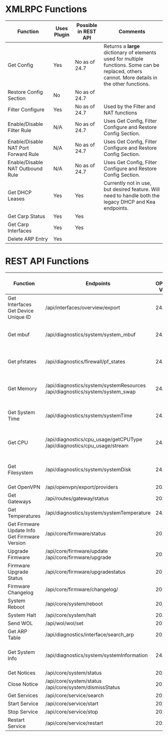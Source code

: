 # XMLRPC Functions

| Function | Uses Plugin | Possible in REST API | Comments |
| ----- | ----- | ----- | ----- |
| Get Config | Yes | No as of 24.7 | Returns a __large__ dictionary of elements used for multiple functions. Some can be replaced, others cannot. More details in the other functions. |
| Restore Config Section | No | No as of 24.7 | |
| Filter Configure | Yes | No as of 24.7 | Used by the Filter and NAT functions |
| Enable/Disable Filter Rule | N/A | No as of 24.7 | Uses Get Config, Filter Configure and Restore Config Section. |
| Enable/Disable NAT Port Forward Rule | N/A | No as of 24.7 | Uses Get Config, Filter Configure and Restore Config Section. |
| Enable/Disable NAT Outbound Rule | N/A | No as of 24.7 | Uses Get Config, Filter Configure and Restore Config Section. |
| Get DHCP Leases | Yes | Yes | Currently not in use, but desired feature. Will need to handle both the legacy DHCP and Kea endpoints. |
| Get Carp Status | Yes | Yes | |
| Get Carp Interfaces | Yes | Yes | |
| Delete ARP Entry | Yes | | |

# REST API Functions

| Function | Endpoints | Min OPNsense Version | Comments |
| ----- | ----- | ----- | ----- |
| Get Interfaces<br>Get Device Unique ID | /api/interfaces/overview/export | 24.1 | |
| Get mbuf | /api/diagnostics/system/system_mbuf | 24.7 | Uses legacy function if <24.7 |
| Get pfstates | /api/diagnostics/firewall/pf_states | 24.7 | Uses legacy function if <24.7 |
| Get Memory | /api/diagnostics/system/systemResources<br>/api/diagnostics/system/system_swap | 24.7 | Uses legacy function if <24.7 |
| Get System Time | /api/diagnostics/system/systemTime | 24.7 | Uses legacy function if <24.7 |
| Get CPU | /api/diagnostics/cpu_usage/getCPUType<br>/api/diagnostics/cpu_usage/stream | 24.7 | Uses legacy function if <24.7 |
| Get Filesystem | /api/diagnostics/system/systemDisk | 24.7 | Uses legacy function if <24.7 |
| Get OpenVPN | /api/openvpn/export/providers | 20.1 | |
| Get Gateways | /api/routes/gateway/status | 2021 | |
| Get Temperatures | /api/diagnostics/system/systemTemperature | 24.7 | |
| Get Firmware Update Info<br>Get Firmware Version | /api/core/firmware/status | 2018 | |
| Upgrade Firmware | /api/core/firmware/update<br>/api/core/firmware/upgrade | 2018 | |
| Firmware Upgrade Status | /api/core/firmware/upgradestatus | 2018 | |
| Firmware Changelog | /api/core/firmware/changelog/ | 2018 | |
| System Reboot | /api/core/system/reboot | 20.1 | |
| System Halt | /api/core/system/halt | 20.1 | |
| Send WOL | /api/wol/wol/set | 2018 | |
| Get ARP Table | /api/diagnostics/interface/search_arp | 2022 | |
| Get System Info | /api/diagnostics/system/systemInformation | 24.7 | Uses legacy function if <24.7 |
| Get Notices | /api/core/system/status | 2022 | |
| Close Notice | /api/core/system/status<br>/api/core/system/dismissStatus | 2022 | |
| Get Services | /api/core/service/search | 2023 | |
| Start Service | /api/core/service/start | 2023 | |
| Stop Service | /api/core/service/stop | 2023 | |
| Restart Service | /api/core/service/restart | 2023 | |
